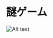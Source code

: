 謎ゲーム
==========

![Alt text](https://raw.github.com/kenmaz/FlickMario/master/screenshot/first_version.png)

